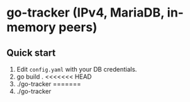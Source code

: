 # go-tracker (IPv4, MariaDB, in-memory peers)

## Quick start
1) Edit `config.yaml` with your DB credentials.
2) go build .
<<<<<<< HEAD
3) ./go-tracker
=======
3) ./go-tracker


